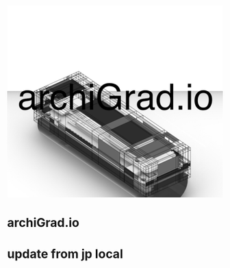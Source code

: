 [![cover image](https://github.com/archiGrad/.github/blob/main/assets/cover.jpg)](https://github.com/archiGrad)

# archiGrad.io 

# update from jp local




